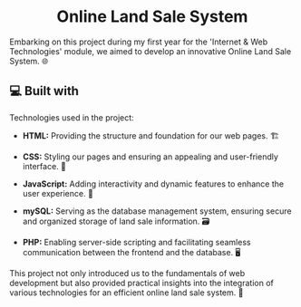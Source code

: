 <h1 align="center" id="title">Online Land Sale System</h1>

<p id="description">Embarking on this project during my first year for the 'Internet &amp; Web Technologies' module, we aimed to develop an innovative Online Land Sale System. 🌐</p>

<h2>💻 Built with</h2>

Technologies used in the project:

*   **HTML:** Providing the structure and foundation for our web pages. 🏗️

*   **CSS:** Styling our pages and ensuring an appealing and user-friendly interface. 🎨

*   **JavaScript:** Adding interactivity and dynamic features to enhance the user experience. 🚀

*   **mySQL:** Serving as the database management system, ensuring secure and organized storage of land sale information. 🗃️

*   **PHP:** Enabling server-side scripting and facilitating seamless communication between the frontend and the database. 🖥️

This project not only introduced us to the fundamentals of web development but also provided practical insights into the integration of various technologies for an efficient online land sale system. 🏡

